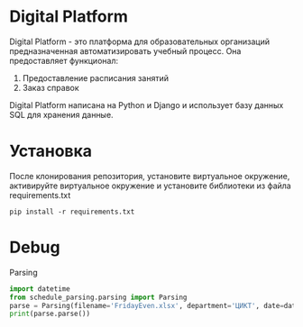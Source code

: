 # Digital Platform

Digital Platform - это платформа для образовательных организаций предназначенная автоматизировать учебный процесс. Она предоставляет функционал:
1. Предоставление расписания занятий
2. Заказ справок

Digital Platform написана на Python и Django и использует базу данных SQL для хранения данные.

# Установка
После клонирования репозитория, установите виртуальное окружение, активируйте виртуальное окружение и установите библиотеки из файла requirements.txt
```text
pip install -r requirements.txt
```


# Debug

Parsing
```python
import datetime
from schedule_parsing.parsing import Parsing
parse = Parsing(filename='FridayEven.xlsx', department='ЦИКТ', date=datetime.date.today())
print(parse.parse())
```